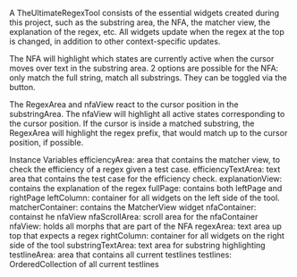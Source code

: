 A TheUltimateRegexTool consists of the essential widgets created during this project, such as the substring area, the NFA, the matcher view, the explanation of the regex, etc. All widgets update when the regex at the top is changed, in addition to other context-specific updates.

The NFA will highlight which states are currently active when the cursor moves over text in the substring area.
2 options are possible for the NFA: only match the full string, match all substrings. They can be toggled via the button.

The RegexArea and nfaView react to the cursor position in the substringArea. The nfaView will highlight all active states corresponding to the cursor position. If the cursor is inside a matched substring, the RegexArea will highlight the regex prefix, that would match up to the cursor position, if possible.

Instance Variables
	efficiencyArea: area that contains the matcher view, to check the efficiency of a regex given a test case.
	efficiencyTextArea: text area that contains the test case for the efficiency check.
	explanationView: contains the explanation of the regex
	fullPage: contains both leftPage and rightPage
	leftColumn: container for all widgets on the left side of the tool.
	matcherContainer: contains the MatcherView widget
	nfaContainer: containst he nfaView
	nfaScrollArea:	scroll area for the nfaContainer
	nfaView: holds all morphs that are part of the NFA
	regexArea:	 text area up top that expects a regex
	rightColumn: container for all widgets on the right side of the tool
	substringTextArea: text area for substring highlighting
	testlineArea: area that contains all current testlines
	testlines: OrderedCollection of all current testlines